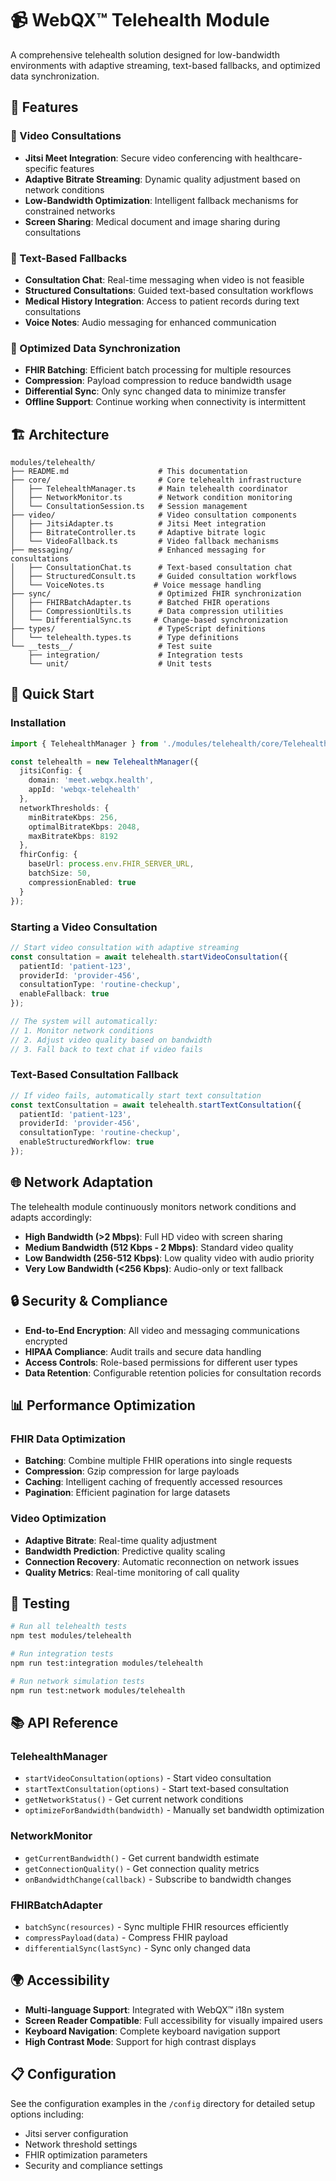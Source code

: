 # 📹 WebQX™ Telehealth Module

A comprehensive telehealth solution designed for low-bandwidth environments with adaptive streaming, text-based fallbacks, and optimized data synchronization.

## 🎯 Features

### 🎥 Video Consultations
- **Jitsi Meet Integration**: Secure video conferencing with healthcare-specific features
- **Adaptive Bitrate Streaming**: Dynamic quality adjustment based on network conditions
- **Low-Bandwidth Optimization**: Intelligent fallback mechanisms for constrained networks
- **Screen Sharing**: Medical document and image sharing during consultations

### 💬 Text-Based Fallbacks
- **Consultation Chat**: Real-time messaging when video is not feasible
- **Structured Consultations**: Guided text-based consultation workflows
- **Medical History Integration**: Access to patient records during text consultations
- **Voice Notes**: Audio messaging for enhanced communication

### 🔄 Optimized Data Synchronization
- **FHIR Batching**: Efficient batch processing for multiple resources
- **Compression**: Payload compression to reduce bandwidth usage
- **Differential Sync**: Only sync changed data to minimize transfer
- **Offline Support**: Continue working when connectivity is intermittent

## 🏗️ Architecture

```
modules/telehealth/
├── README.md                    # This documentation
├── core/                        # Core telehealth infrastructure
│   ├── TelehealthManager.ts     # Main telehealth coordinator
│   ├── NetworkMonitor.ts        # Network condition monitoring
│   └── ConsultationSession.ts   # Session management
├── video/                       # Video consultation components
│   ├── JitsiAdapter.ts          # Jitsi Meet integration
│   ├── BitrateController.ts     # Adaptive bitrate logic
│   └── VideoFallback.ts         # Video fallback mechanisms
├── messaging/                   # Enhanced messaging for consultations
│   ├── ConsultationChat.ts      # Text-based consultation chat
│   ├── StructuredConsult.ts     # Guided consultation workflows
│   └── VoiceNotes.ts           # Voice message handling
├── sync/                        # Optimized FHIR synchronization
│   ├── FHIRBatchAdapter.ts      # Batched FHIR operations
│   ├── CompressionUtils.ts      # Data compression utilities
│   └── DifferentialSync.ts     # Change-based synchronization
├── types/                       # TypeScript definitions
│   └── telehealth.types.ts      # Type definitions
└── __tests__/                   # Test suite
    ├── integration/             # Integration tests
    └── unit/                    # Unit tests
```

## 🚀 Quick Start

### Installation

```typescript
import { TelehealthManager } from './modules/telehealth/core/TelehealthManager';

const telehealth = new TelehealthManager({
  jitsiConfig: {
    domain: 'meet.webqx.health',
    appId: 'webqx-telehealth'
  },
  networkThresholds: {
    minBitrateKbps: 256,
    optimalBitrateKbps: 2048,
    maxBitrateKbps: 8192
  },
  fhirConfig: {
    baseUrl: process.env.FHIR_SERVER_URL,
    batchSize: 50,
    compressionEnabled: true
  }
});
```

### Starting a Video Consultation

```typescript
// Start video consultation with adaptive streaming
const consultation = await telehealth.startVideoConsultation({
  patientId: 'patient-123',
  providerId: 'provider-456',
  consultationType: 'routine-checkup',
  enableFallback: true
});

// The system will automatically:
// 1. Monitor network conditions
// 2. Adjust video quality based on bandwidth
// 3. Fall back to text chat if video fails
```

### Text-Based Consultation Fallback

```typescript
// If video fails, automatically start text consultation
const textConsultation = await telehealth.startTextConsultation({
  patientId: 'patient-123',
  providerId: 'provider-456',
  consultationType: 'routine-checkup',
  enableStructuredWorkflow: true
});
```

## 🌐 Network Adaptation

The telehealth module continuously monitors network conditions and adapts accordingly:

- **High Bandwidth (>2 Mbps)**: Full HD video with screen sharing
- **Medium Bandwidth (512 Kbps - 2 Mbps)**: Standard video quality
- **Low Bandwidth (256-512 Kbps)**: Low quality video with audio priority
- **Very Low Bandwidth (<256 Kbps)**: Audio-only or text fallback

## 🔒 Security & Compliance

- **End-to-End Encryption**: All video and messaging communications encrypted
- **HIPAA Compliance**: Audit trails and secure data handling
- **Access Controls**: Role-based permissions for different user types
- **Data Retention**: Configurable retention policies for consultation records

## 📊 Performance Optimization

### FHIR Data Optimization
- **Batching**: Combine multiple FHIR operations into single requests
- **Compression**: Gzip compression for large payloads
- **Caching**: Intelligent caching of frequently accessed resources
- **Pagination**: Efficient pagination for large datasets

### Video Optimization
- **Adaptive Bitrate**: Real-time quality adjustment
- **Bandwidth Prediction**: Predictive quality scaling
- **Connection Recovery**: Automatic reconnection on network issues
- **Quality Metrics**: Real-time monitoring of call quality

## 🧪 Testing

```bash
# Run all telehealth tests
npm test modules/telehealth

# Run integration tests
npm run test:integration modules/telehealth

# Run network simulation tests
npm run test:network modules/telehealth
```

## 📚 API Reference

### TelehealthManager
- `startVideoConsultation(options)` - Start video consultation
- `startTextConsultation(options)` - Start text-based consultation
- `getNetworkStatus()` - Get current network conditions
- `optimizeForBandwidth(bandwidth)` - Manually set bandwidth optimization

### NetworkMonitor
- `getCurrentBandwidth()` - Get current bandwidth estimate
- `getConnectionQuality()` - Get connection quality metrics
- `onBandwidthChange(callback)` - Subscribe to bandwidth changes

### FHIRBatchAdapter
- `batchSync(resources)` - Sync multiple FHIR resources efficiently
- `compressPayload(data)` - Compress FHIR payload
- `differentialSync(lastSync)` - Sync only changed data

## 🌍 Accessibility

- **Multi-language Support**: Integrated with WebQX™ i18n system
- **Screen Reader Compatible**: Full accessibility for visually impaired users
- **Keyboard Navigation**: Complete keyboard navigation support
- **High Contrast Mode**: Support for high contrast displays

## 📋 Configuration

See the configuration examples in the `/config` directory for detailed setup options including:
- Jitsi server configuration
- Network threshold settings
- FHIR optimization parameters
- Security and compliance settings